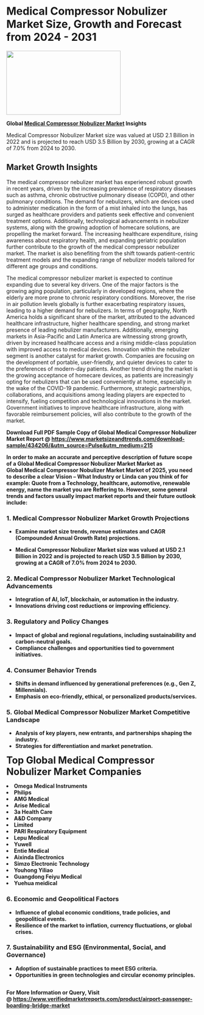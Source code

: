<H1>Medical Compressor Nobulizer Market Size, Growth and Forecast from 2024 - 2031</H1><img class="aligncenter size-medium wp-image-584254" src="https://thirdeyenews.in/wp-content/uploads/2024/09/Global-Market-Research-300x168.jpeg" alt="" width="300" height="168" /><p><strong>Global&nbsp;<a href="https://www.marketsizeandtrends.com/download-sample/434206/&amp;utm_source=Pulse&amp;utm_medium=215">Medical Compressor Nobulizer Market</a> Insights</strong></p><p>Medical Compressor Nobulizer Market size was valued at USD 2.1 Billion in 2022 and is projected to reach USD 3.5 Billion by 2030, growing at a CAGR of 7.0% from 2024 to 2030.</p><p><h2>Market Growth Insights</h2> <p>The medical compressor nebulizer market has experienced robust growth in recent years, driven by the increasing prevalence of respiratory diseases such as asthma, chronic obstructive pulmonary disease (COPD), and other pulmonary conditions. The demand for nebulizers, which are devices used to administer medication in the form of a mist inhaled into the lungs, has surged as healthcare providers and patients seek effective and convenient treatment options. Additionally, technological advancements in nebulizer systems, along with the growing adoption of homecare solutions, are propelling the market forward. The increasing healthcare expenditure, rising awareness about respiratory health, and expanding geriatric population further contribute to the growth of the medical compressor nebulizer market. The market is also benefiting from the shift towards patient-centric treatment models and the expanding range of nebulizer models tailored for different age groups and conditions.</p> <p><strong></strong></p> <p>The medical compressor nebulizer market is expected to continue expanding due to several key drivers. One of the major factors is the growing aging population, particularly in developed regions, where the elderly are more prone to chronic respiratory conditions. Moreover, the rise in air pollution levels globally is further exacerbating respiratory issues, leading to a higher demand for nebulizers. In terms of geography, North America holds a significant share of the market, attributed to the advanced healthcare infrastructure, higher healthcare spending, and strong market presence of leading nebulizer manufacturers. Additionally, emerging markets in Asia-Pacific and Latin America are witnessing strong growth, driven by increased healthcare access and a rising middle-class population with improved access to medical devices. Innovation within the nebulizer segment is another catalyst for market growth. Companies are focusing on the development of portable, user-friendly, and quieter devices to cater to the preferences of modern-day patients. Another trend driving the market is the growing acceptance of homecare devices, as patients are increasingly opting for nebulizers that can be used conveniently at home, especially in the wake of the COVID-19 pandemic. Furthermore, strategic partnerships, collaborations, and acquisitions among leading players are expected to intensify, fueling competition and technological innovations in the market. Government initiatives to improve healthcare infrastructure, along with favorable reimbursement policies, will also contribute to the growth of the market. <p><strong></p><p><span class=""><strong>Download Full PDF Sample Copy of Global Medical Compressor Nobulizer Market Report</strong> @ <a href="https://www.marketsizeandtrends.com/download-sample/434206/&amp;utm_source=Pulse&amp;utm_medium=215" target="_blank">https://www.marketsizeandtrends.com/download-sample/434206/&amp;utm_source=Pulse&amp;utm_medium=215</a></span></p><p>In order to make an accurate and perceptive description of future scope of a Global&nbsp;Medical Compressor Nobulizer Market Market as Global&nbsp;Medical Compressor Nobulizer Market Market of 2025, you need to describe a clear Vision &ndash; What Industry or Linda can you think of for example: Quote from a Technology, healthcare, automotive, renewable energy, name the market you are Reffering to. However, some general trends and factors usually impact market reports and their future outlook include:</p><h3>1.&nbsp;<strong>Medical Compressor Nobulizer Market Growth Projections</strong></h3><ul><li>Examine market size trends, revenue estimates and CAGR (Compounded Annual Growth Rate) projections.</li><li><p>Medical Compressor Nobulizer Market size was valued at USD 2.1 Billion in 2022 and is projected to reach USD 3.5 Billion by 2030, growing at a CAGR of 7.0% from 2024 to 2030.</p></li></ul><h3>2.&nbsp;<strong>Medical Compressor Nobulizer Market Technological Advancements</strong></h3><ul><li>Integration of AI, IoT, blockchain, or automation in the industry.</li><li>Innovations driving cost reductions or improving efficiency.</li></ul><h3>3.&nbsp;<strong>Regulatory and Policy Changes</strong></h3><ul><li>Impact of global and regional regulations, including sustainability and carbon-neutral goals.</li><li>Compliance challenges and opportunities tied to government initiatives.</li></ul><h3>4.&nbsp;<strong>Consumer Behavior Trends</strong></h3><ul><li>Shifts in demand influenced by generational preferences (e.g., Gen Z, Millennials).</li><li>Emphasis on eco-friendly, ethical, or personalized products/services.</li></ul><h3>5.&nbsp;<strong>Global Medical Compressor Nobulizer Market Competitive Landscape</strong></h3><ul><li>Analysis of key players, new entrants, and partnerships shaping the industry.</li><li>Strategies for differentiation and market penetration.</li></ul><p data-pm-slice="1 1 []"><span style="color: inherit; font-family: inherit; font-size: 25px;">Top Global Medical Compressor Nobulizer Market Companies</span></p><div class="" data-test-id=""><p><li>Omega Medical Instruments</li><li> Philips</li><li> AMG Medical</li><li> Arise Medical</li><li> 3a Health Care</li><li> A&D Company</li><li> Limited</li><li> PARI Respiratory Equipment</li><li> Lepu Medical</li><li> Yuwell</li><li> Entie Medical</li><li> Aixinda Electronics</li><li> Simzo Electronic Technology</li><li> Youhong Yiliao</li><li> Guangdong Feiyu Medical</li><li> Yuehua meidical</li></p></div><h3>6.&nbsp;<strong>Economic and Geopolitical Factors</strong></h3><ul><li>Influence of global economic conditions, trade policies, and geopolitical events.</li><li>Resilience of the market to inflation, currency fluctuations, or global crises.</li></ul><h3>7.&nbsp;<strong>Sustainability and ESG (Environmental, Social, and Governance)</strong></h3><ul><li>Adoption of sustainable practices to meet ESG criteria.</li><li>Opportunities in green technologies and circular economy principles.</li></ul><h2><strong style="font-size: 14px;">For More Information or Query, Visit @&nbsp;</strong><a style="background-color: #ffffff; font-size: 14px;" href="https://www.marketsizeandtrends.com/report/medical-compressor-nobulizer-market/" target="_blank">https://www.verifiedmarketreports.com/product/airport-passenger-boarding-bridge-market</a></h2>
